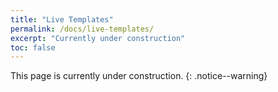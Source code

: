 ```yaml
---
title: "Live Templates"
permalink: /docs/live-templates/
excerpt: "Currently under construction"
toc: false
---
```


This page is currently under construction.
{: .notice--warning}
